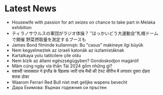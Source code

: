 # Latest News
-  Housewife with passion for art seizes on chance to take part in Melaka exhibition
-  ティラノサウルスの軍団がラジオ体操？ ”ほっかいどう大運動会”札幌ドームで開催 野菜摂取量を測定するブースも
-  James Bond filminde kullanmıştı: Bu "casus" makineye ilgi büyük
-  Nem kegyelmeztek az izraeli katonák az iszlamistáknak
-  Kartalkaya yolu tatilcilere çile oldu
-  Nem bízik az állami egészségügyben? Gondoskodjon magáról!
-  Mâm cúng ngày vía thần Tài 2024 gồm những gì?
-  यशस्वी जायसवाल ने इंग्लैंड के खिलाफ जारी पांच मैचों की टेस्ट सीरीज में लगातार दूसरा दोहरा शतक ठोका
-  Waarom Ferrari Red Bull niet met gelijke wapens bevecht
-  Дара Екимова: Върнах годежния си пръстен
